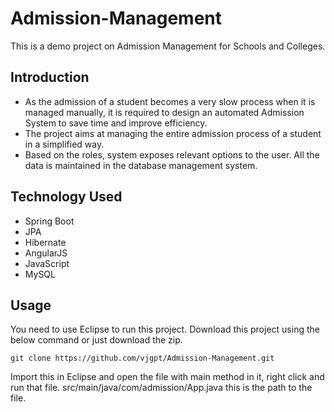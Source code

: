 # Admission-Management
This is a demo project on Admission Management for Schools and Colleges.

## Introduction

- As the admission of a student becomes a very slow process when it is managed manually, it is required to design an automated Admission System to save time and improve efficiency.
- The project aims at managing the entire admission process of a student in a simplified way.
- Based on the roles, system exposes relevant options to the user. All the data is maintained in the database management system.

## Technology Used
- Spring Boot
- JPA
- Hibernate
- AngularJS
- JavaScript
- MySQL

## Usage

You need to use Eclipse to run this project. 
Download this project using the below command or just download the zip.
```
git clone https://github.com/vjgpt/Admission-Management.git
```
Import this in Eclipse and open the file with main method in it, right click and run that file.
src/main/java/com/admission/App.java this is the path to the file.
